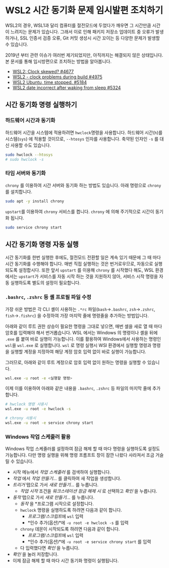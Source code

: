 # WSL2 시간 동기화 문제 임시발편 조치하기

WSL2의 경우, WSL1과 달리 컴퓨터를 절전모드에 두었다가 깨우면 그 시간만큼 시간이 느려지는 문제가 있습니다.
그래서 이로 인해 패키지 저장소 업데이트 중 오류가 발생하거나, SSL 인증서 검증 오류, Git 커밋 생성시 시간 꼬이는 등 다양한 문제가 
발생할 수 있습니다.

2019년 부터 관련 이슈가 여러번 제기되었지만, 아직까지는 해결되지 않은 상태입니다. 본 문서를 통해 임시방편으로 조치하는 방법을 알아봅니다.

* [WSL2: Clock skewed? #4677](https://github.com/microsoft/WSL/issues/4677)
* [WSL2 - clock problems during build #4975](https://github.com/microsoft/WSL/issues/4975)
* [WSL2 Ubuntu, time stopped. #5184](https://github.com/microsoft/WSL/issues/5184)
* [WSL2 date incorrect after waking from sleep #5324](https://github.com/microsoft/WSL/issues/5324)

## 시간 동기화 명령 실행하기

### 하드웨어 시간과 동기화
하드웨어 시간을 시스템에 적용하려면 `hwclock`명령을 사용합니다. 하드웨어 시간(`h`)를 시스템(`sys`) 에 적용할 것이므로, `--htosys` 인자를 사용합니다. 축약된 인자인 `-s` 를 대신 사용할 수도 있습니다.

```bash
sudo hwclock --htosys
# sudo hwclock -s
```

### 타임 서버와 동기화
`chrony` 를 이용하여 시간 서버와 동기화 하는 방법도 있습니다. 아래 명령으로 `chrony` 를 설치합니다.

```bash
sudo apt -y install chrony
```

`upstart`를 이용하여 `chrony` 서비스를 켭니다. `chrony` 에 의해 주기적으로 시간이 동기화 됩니다.

```bash
sudo service chrony start
```

## 시간 동기화 명령 자동 실행
시간 동기화를 한번 실행한 후에도, 절전모드 전환할 일은 계속 있기 때문에 그 때 마다 시간 동기화를 수행해야 합니다.
매번 직접 실행하는 것은 번거로우므로, 자동으로 실행되도록 설정합시다. 또한 앞서 `upstart` 를 이용해 `chrony` 를 시작했다 해도,
WSL 환경에서는 `upstart`가 서비스를 자동 시작 하는 것을 지원하지 않아, 서비스 시작 명령을 자동 실행하도록 별도의 설정이 필요합니다.

### `.bashrc`, `.zshrc` 등 셸 프로필 파일 수정
가장 쉬운 방법은 각 CLI 셸이 사용하는 `.*rc` 파일(`bash`->`.bashrc`, `zsh`->`.zshrc`, `fish`->`.fishrc`) 을 수정하여 가장 마지막 줄에 명령줄을 추가하는 방법입니다.

아래와 같이 루트 권한 상승이 필요한 명령을 그대로 넣으면, 매번 셀을 새로 열 때 마다 암호를 입력해야 해서 번거롭습니다.
WSL 에서는 Windows 의 명령이나 셸을 뒤에 `.exe` 를 붙여 바로 실행이 가능합니다. 이를 활용하여 Windows에서 사용하는 명령인 `wsl`을 
`wsl.exe` 로 실행합니다. `wsl` 로 명령 실행시 WSl 환경에서 실행할 명령과 명령을 실행할 계정을 지정하여 해당 계정 암호 입력 없이 바로 실행이 가능합니다.

그러므로, 아래와 같이 루트 계정으로 암호 입력 없이 원하는 명령을 실행할 수 있습니다.

```bash
wsl.exe -u root -e <실행할 명령>
```

이제 이를 이용하여 아래와 같은 내용을 `.bashrc`, `.zshrc` 등 파일의 마지막 줄에 추가합니다.

```bash
# hwclock 명령 사용시
wsl.exe -u root -e hwclock -s

# chrony 사용시
wsl.exe -u root -e service chrony start
```

### Windows 작업 스케줄러 활용
Windows 작업 스케줄러를 설정하여 잠금 해제 할 때 마다 명령을 실행하도록 설정도 가능합니다.
다만 명령 실행을 위해 명령 프롬프트 창이 잠깐 나왔다 사라져서 조금 거슬릴 수 있습니다.

- 시작 메뉴에서 *작업 스케줄러* 를 검색하여 실행합니다.
- *작업* 에서 *작업 만들기...* 를 클릭하여 새 작업을 생성합니다.
- *트리거* 탭으로 가서 *새로 만들기...* 를 누릅니다.
    - *작업 시작* 조건을 *워크스테이션 잠금 해제 시* 로 선택하고 *확인* 을 누릅니다.
- *동작* 탭으로 가서 *새로 만들기...* 를 누릅니다.
    - *동작* 을 *프로그램 시작으로 설정합니다.
    - `hwclock` 명령을 실행하도록 하려면 다음과 같이 합니다.
        - *프로그램/스크립트*에 `wsl` 입력
        - *인수 추가(옵션)*에 `-u root -e hwclock -s` 를 입력
    - `chrony` 데몬이 시작되도록 하려면 다음과 같이 합니다.
        - *프로그램/스크립트*에 `wsl` 입력
        - *인수 추가(옵션)*에 `-u root -e service chrony start` 를 입력
    - 다 입력했다면 *확인* 을 누릅니다.
- *확인* 을 눌러 저장합니다.
- 이제 잠금 해제 할 때 마다 시간 동기화 명령이 실행됩니다.